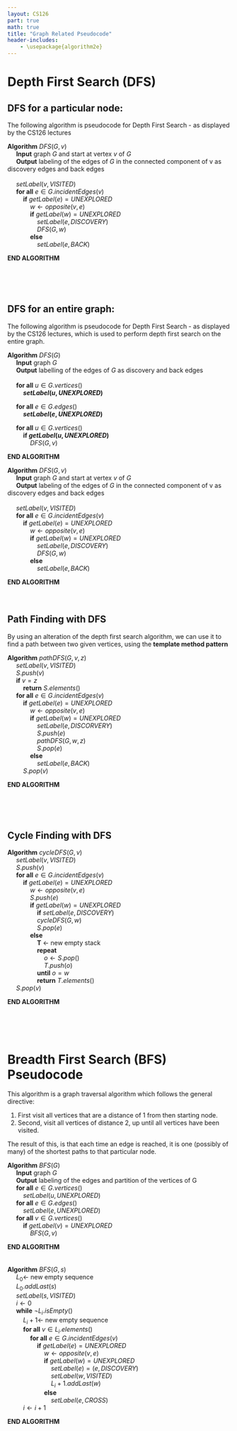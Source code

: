 ```yaml
--- 
layout: CS126
part: true
math: true
title: "Graph Related Pseudocode"
header-includes:
    - \usepackage{algorithm2e}
---
```



# Depth First Search (DFS)
## DFS for a particular node: <br>

The following algorithm is pseudocode for Depth First Search - as displayed by the CS126 lectures

**Algorithm** $DFS(G, v)$ <br>
&nbsp;&nbsp;&nbsp;&nbsp; **Input**  graph $G$ and start at vertex $v$ of $G$<br>
&nbsp;&nbsp;&nbsp;&nbsp; **Output** labeling of the edges of $G$ in the connected component of v as discovery edges and back edges 
<br>
<br>
&nbsp;&nbsp;&nbsp;&nbsp; 
$setLabel(v, VISITED)$ <br>
&nbsp;&nbsp;&nbsp;&nbsp; 
**for all** $e \in G.incidentEdges(v)$ <br>
&nbsp;&nbsp;&nbsp;&nbsp;&nbsp;&nbsp;&nbsp;&nbsp; 
**if** $getLabel(e) = UNEXPLORED$ <br>
&nbsp;&nbsp;&nbsp;&nbsp;&nbsp;&nbsp;&nbsp;&nbsp;&nbsp;&nbsp;&nbsp;&nbsp;
$w \leftarrow opposite(v,e)$ <br>
&nbsp;&nbsp;&nbsp;&nbsp;&nbsp;&nbsp;&nbsp;&nbsp;&nbsp;&nbsp;&nbsp;&nbsp;
**if** $getLabel(w) = UNEXPLORED$ <br>
&nbsp;&nbsp;&nbsp;&nbsp;&nbsp;&nbsp;&nbsp;&nbsp;&nbsp;&nbsp;&nbsp;&nbsp;&nbsp;&nbsp;&nbsp;&nbsp;
$setLabel(e, DISCOVERY)$ <br>
&nbsp;&nbsp;&nbsp;&nbsp;&nbsp;&nbsp;&nbsp;&nbsp;&nbsp;&nbsp;&nbsp;&nbsp;&nbsp;&nbsp;&nbsp;&nbsp;
$DFS(G, w)$ <br>
&nbsp;&nbsp;&nbsp;&nbsp;&nbsp;&nbsp;&nbsp;&nbsp;&nbsp;&nbsp;&nbsp;&nbsp;
**else** <br>
&nbsp;&nbsp;&nbsp;&nbsp;&nbsp;&nbsp;&nbsp;&nbsp;&nbsp;&nbsp;&nbsp;&nbsp;&nbsp;&nbsp;&nbsp;&nbsp;
$setLabel(e,BACK)$ <br>

**END ALGORITHM**

<br>
<br><br>

## DFS for an entire graph: 
The following algorithm is pseudocode for Depth First Search - as displayed by the CS126 lectures, which is used to perform depth first search on the entire graph.
  
**Algorithm** $DFS(G)$ <br>
&nbsp;&nbsp;&nbsp;&nbsp; **Input**  graph $G$ <br>
&nbsp;&nbsp;&nbsp;&nbsp; **Output** labelling of the edges of $G$ as discovery and back edges
<br>
<br>
&nbsp;&nbsp;&nbsp;&nbsp; **for all** $u \in G.vertices()$ <br>
&nbsp;&nbsp;&nbsp;&nbsp;&nbsp;&nbsp;&nbsp;&nbsp; **$setLabel(u, UNEXPLORED)$** <br>

&nbsp;&nbsp;&nbsp;&nbsp; **for all** $e \in G.edges()$ <br>
&nbsp;&nbsp;&nbsp;&nbsp;&nbsp;&nbsp;&nbsp;&nbsp; **$setLabel(e, UNEXPLORED)$** <br>

&nbsp;&nbsp;&nbsp;&nbsp; **for all** $u \in G.vertices()$ <br>
&nbsp;&nbsp;&nbsp;&nbsp;&nbsp;&nbsp;&nbsp;&nbsp; **if $getLabel(u, UNEXPLORED)$** <br>
&nbsp;&nbsp;&nbsp;&nbsp;&nbsp;&nbsp;&nbsp;&nbsp;&nbsp;&nbsp;&nbsp;&nbsp; $DFS(G, v)$ <br>

**END ALGORITHM**
<br>

**Algorithm** $DFS(G, v)$ <br>
&nbsp;&nbsp;&nbsp;&nbsp; **Input**  graph $G$ and start at vertex $v$ of $G$<br>
&nbsp;&nbsp;&nbsp;&nbsp; **Output** labeling of the edges of $G$ in the connected component of v as discovery edges and back edges 
<br>
<br>
&nbsp;&nbsp;&nbsp;&nbsp; 
$setLabel(v, VISITED)$ <br>
&nbsp;&nbsp;&nbsp;&nbsp; 
**for all** $e \in G.incidentEdges(v)$ <br>
&nbsp;&nbsp;&nbsp;&nbsp;&nbsp;&nbsp;&nbsp;&nbsp; 
**if** $getLabel(e) = UNEXPLORED$ <br>
&nbsp;&nbsp;&nbsp;&nbsp;&nbsp;&nbsp;&nbsp;&nbsp;&nbsp;&nbsp;&nbsp;&nbsp;
$w \leftarrow opposite(v,e)$ <br>
&nbsp;&nbsp;&nbsp;&nbsp;&nbsp;&nbsp;&nbsp;&nbsp;&nbsp;&nbsp;&nbsp;&nbsp;
**if** $getLabel(w) = UNEXPLORED$ <br>
&nbsp;&nbsp;&nbsp;&nbsp;&nbsp;&nbsp;&nbsp;&nbsp;&nbsp;&nbsp;&nbsp;&nbsp;&nbsp;&nbsp;&nbsp;&nbsp;
$setLabel(e, DISCOVERY)$ <br>
&nbsp;&nbsp;&nbsp;&nbsp;&nbsp;&nbsp;&nbsp;&nbsp;&nbsp;&nbsp;&nbsp;&nbsp;&nbsp;&nbsp;&nbsp;&nbsp;
$DFS(G, w)$ <br>
&nbsp;&nbsp;&nbsp;&nbsp;&nbsp;&nbsp;&nbsp;&nbsp;&nbsp;&nbsp;&nbsp;&nbsp;
**else** <br>
&nbsp;&nbsp;&nbsp;&nbsp;&nbsp;&nbsp;&nbsp;&nbsp;&nbsp;&nbsp;&nbsp;&nbsp;&nbsp;&nbsp;&nbsp;&nbsp;
$setLabel(e,BACK)$ <br>

**END ALGORITHM**
<br><br><br>

## Path Finding with DFS
By using an alteration of the depth first search algorithm, we can use it to find a path between two given vertices, using the **template method pattern**

**Algorithm**
$pathDFS(G,v,z)$ <br>
&nbsp;&nbsp;&nbsp;&nbsp;
$setLabel(v, VISITED)$ <br>
&nbsp;&nbsp;&nbsp;&nbsp;
$S.push(v)$<br>
&nbsp;&nbsp;&nbsp;&nbsp;
**if** $v=z$<br>
&nbsp;&nbsp;&nbsp;&nbsp;&nbsp;&nbsp;&nbsp;&nbsp;
**return** $S.elements()$ <br>
&nbsp;&nbsp;&nbsp;&nbsp;
**for all** $e \in G.incidentEdges(v)$<br>
&nbsp;&nbsp;&nbsp;&nbsp;&nbsp;&nbsp;&nbsp;&nbsp;
**if** $getLabel(e) = UNEXPLORED$ <br>
&nbsp;&nbsp;&nbsp;&nbsp;&nbsp;&nbsp;&nbsp;&nbsp;&nbsp;&nbsp;&nbsp;&nbsp;
$w \leftarrow opposite(v,e)$ <br>
&nbsp;&nbsp;&nbsp;&nbsp;&nbsp;&nbsp;&nbsp;&nbsp;&nbsp;&nbsp;&nbsp;&nbsp;
**if** $getLabel(w) = UNEXPLORED$ <br>
&nbsp;&nbsp;&nbsp;&nbsp;&nbsp;&nbsp;&nbsp;&nbsp;&nbsp;&nbsp;&nbsp;&nbsp;&nbsp;&nbsp;&nbsp;&nbsp;
$setLabel(e,DISCORVERY)$ <br>
&nbsp;&nbsp;&nbsp;&nbsp;&nbsp;&nbsp;&nbsp;&nbsp;&nbsp;&nbsp;&nbsp;&nbsp;&nbsp;&nbsp;&nbsp;&nbsp;
$S.push(e)$<br>
&nbsp;&nbsp;&nbsp;&nbsp;&nbsp;&nbsp;&nbsp;&nbsp;&nbsp;&nbsp;&nbsp;&nbsp;&nbsp;&nbsp;&nbsp;&nbsp;
$pathDFS(G,w,z)$<br>
&nbsp;&nbsp;&nbsp;&nbsp;&nbsp;&nbsp;&nbsp;&nbsp;&nbsp;&nbsp;&nbsp;&nbsp;&nbsp;&nbsp;&nbsp;&nbsp;
$S.pop(e)$<br>
&nbsp;&nbsp;&nbsp;&nbsp;&nbsp;&nbsp;&nbsp;&nbsp;&nbsp;&nbsp;&nbsp;&nbsp;
**else**<br>
&nbsp;&nbsp;&nbsp;&nbsp;&nbsp;&nbsp;&nbsp;&nbsp;&nbsp;&nbsp;&nbsp;&nbsp;&nbsp;&nbsp;&nbsp;&nbsp;
$setLabel(e, BACK)$<br>
&nbsp;&nbsp;&nbsp;&nbsp;&nbsp;&nbsp;&nbsp;&nbsp;
$S.pop(v)$<br>

**END ALGORITHM**

<br><br><br>

## Cycle Finding with DFS

**Algorithm** $cycleDFS(G,v)$<br>
&nbsp;&nbsp;&nbsp;&nbsp;
$setLabel(v,VISITED)$ <br>
&nbsp;&nbsp;&nbsp;&nbsp;
$S.push(v)$ <br>
&nbsp;&nbsp;&nbsp;&nbsp;
**for all** $e \in G.incidentEdges(v)$<br>
&nbsp;&nbsp;&nbsp;&nbsp;&nbsp;&nbsp;&nbsp;&nbsp;
**if** $getLabel(e) = UNEXPLORED$<br>
&nbsp;&nbsp;&nbsp;&nbsp;&nbsp;&nbsp;&nbsp;&nbsp;&nbsp;&nbsp;&nbsp;&nbsp;
$w \leftarrow opposite(v,e)$<br>
&nbsp;&nbsp;&nbsp;&nbsp;&nbsp;&nbsp;&nbsp;&nbsp;&nbsp;&nbsp;&nbsp;&nbsp;
$S.push(e)$ <br>
&nbsp;&nbsp;&nbsp;&nbsp;&nbsp;&nbsp;&nbsp;&nbsp;&nbsp;&nbsp;&nbsp;&nbsp;
**if** $getLabel(w)= UNEXPLORED$ <br>
&nbsp;&nbsp;&nbsp;&nbsp;&nbsp;&nbsp;&nbsp;&nbsp;&nbsp;&nbsp;&nbsp;&nbsp;&nbsp;&nbsp;&nbsp;&nbsp;
**if** $setLabel(e,DISCOVERY)$ <br>
&nbsp;&nbsp;&nbsp;&nbsp;&nbsp;&nbsp;&nbsp;&nbsp;&nbsp;&nbsp;&nbsp;&nbsp;&nbsp;&nbsp;&nbsp;&nbsp;
$cycleDFS(G,w)$ <br>
&nbsp;&nbsp;&nbsp;&nbsp;&nbsp;&nbsp;&nbsp;&nbsp;&nbsp;&nbsp;&nbsp;&nbsp;&nbsp;&nbsp;&nbsp;&nbsp;
$S.pop(e)$<br>
&nbsp;&nbsp;&nbsp;&nbsp;&nbsp;&nbsp;&nbsp;&nbsp;&nbsp;&nbsp;&nbsp;&nbsp;
**else** <br>
&nbsp;&nbsp;&nbsp;&nbsp;&nbsp;&nbsp;&nbsp;&nbsp;&nbsp;&nbsp;&nbsp;&nbsp;&nbsp;&nbsp;&nbsp;&nbsp;
**T** $\leftarrow$ new empty stack <br>
&nbsp;&nbsp;&nbsp;&nbsp;&nbsp;&nbsp;&nbsp;&nbsp;&nbsp;&nbsp;&nbsp;&nbsp;&nbsp;&nbsp;&nbsp;&nbsp;
**repeat**<br>
&nbsp;&nbsp;&nbsp;&nbsp;&nbsp;&nbsp;&nbsp;&nbsp;&nbsp;&nbsp;&nbsp;&nbsp;&nbsp;&nbsp;&nbsp;&nbsp;&nbsp;&nbsp;&nbsp;&nbsp;
$o \leftarrow S.pop()$ <br>
&nbsp;&nbsp;&nbsp;&nbsp;&nbsp;&nbsp;&nbsp;&nbsp;&nbsp;&nbsp;&nbsp;&nbsp;&nbsp;&nbsp;&nbsp;&nbsp;&nbsp;&nbsp;&nbsp;&nbsp;
$T.push(o)$ <br>
&nbsp;&nbsp;&nbsp;&nbsp;&nbsp;&nbsp;&nbsp;&nbsp;&nbsp;&nbsp;&nbsp;&nbsp;&nbsp;&nbsp;&nbsp;&nbsp;
**until** $o=w$<br>
&nbsp;&nbsp;&nbsp;&nbsp;&nbsp;&nbsp;&nbsp;&nbsp;&nbsp;&nbsp;&nbsp;&nbsp;&nbsp;&nbsp;&nbsp;&nbsp;
**return** $T.elements()$ <br>
&nbsp;&nbsp;&nbsp;&nbsp;
$S.pop(v)$<br>

**END ALGORITHM**

<br><br><br>

# Breadth First Search (BFS) Pseudocode
This algorithm is a graph traversal algorithm which follows the general directive: <br>

1. First visit all vertices that are a distance of 1 from then starting node.
2. Second, visit all vertices of distance 2, up until all vertices have been visited.

The result of this, is that each time an edge is reached, it is one (possibly of many) of the shortest paths to that particular node. 



**Algorithm** $BFS(G)$ <br>
&nbsp;&nbsp;&nbsp;&nbsp; 
**Input** graph $G$ <br>
&nbsp;&nbsp;&nbsp;&nbsp;
**Output** labeling of the edges and partition of the vertices of G<br>
&nbsp;&nbsp;&nbsp;&nbsp;
**for all** $e \in G.vertices()$ <br>
&nbsp;&nbsp;&nbsp;&nbsp;&nbsp;&nbsp;&nbsp;&nbsp;
$setLabel(u, UNEXPLORED)$ <br>
&nbsp;&nbsp;&nbsp;&nbsp;
**for all** $e \in G.edges()$ <br>
&nbsp;&nbsp;&nbsp;&nbsp;&nbsp;&nbsp;&nbsp;&nbsp;
$setLabel(e, UNEXPLORED)$ <br>
&nbsp;&nbsp;&nbsp;&nbsp;
**for all** $v \in G.vertices()$<br>
&nbsp;&nbsp;&nbsp;&nbsp;&nbsp;&nbsp;&nbsp;&nbsp;
**if** $getLabel(v) = UNEXPLORED$ <br>
&nbsp;&nbsp;&nbsp;&nbsp;&nbsp;&nbsp;&nbsp;&nbsp;&nbsp;&nbsp;&nbsp;&nbsp;
$BFS(G,v)$
<br>

**END ALGORITHM**
<br><br><br>
**Algorithm** $BFS(G, s)$ <br>
&nbsp;&nbsp;&nbsp;&nbsp;
$L_0 \leftarrow$ new empty sequence <br>
&nbsp;&nbsp;&nbsp;&nbsp;
$L_0 .addLast(s)$  <br>
&nbsp;&nbsp;&nbsp;&nbsp;
$setLabel(s, VISITED)$ <br>
&nbsp;&nbsp;&nbsp;&nbsp;
$i \leftarrow 0$ <br>
&nbsp;&nbsp;&nbsp;&nbsp;
**while** $¬L_i .isEmpty()$ <br>
&nbsp;&nbsp;&nbsp;&nbsp;&nbsp;&nbsp;&nbsp;&nbsp;
$L_i+1 \leftarrow$ new empty sequence <br>
&nbsp;&nbsp;&nbsp;&nbsp;&nbsp;&nbsp;&nbsp;&nbsp;
**for all** $v\in L_i .elements()$ <br>
&nbsp;&nbsp;&nbsp;&nbsp;&nbsp;&nbsp;&nbsp;&nbsp;&nbsp;&nbsp;&nbsp;&nbsp;
**for all** $e \in G.incidentEdges(v)$ <br>
&nbsp;&nbsp;&nbsp;&nbsp;&nbsp;&nbsp;&nbsp;&nbsp;&nbsp;&nbsp;&nbsp;&nbsp;&nbsp;&nbsp;&nbsp;&nbsp;
**if** $getLabel(e) = UNEXPLORED$ <br>
&nbsp;&nbsp;&nbsp;&nbsp;&nbsp;&nbsp;&nbsp;&nbsp;&nbsp;&nbsp;&nbsp;&nbsp;&nbsp;&nbsp;&nbsp;&nbsp;&nbsp;&nbsp;&nbsp;&nbsp;
$w \leftarrow opposite(v,e)$ <br>
&nbsp;&nbsp;&nbsp;&nbsp;&nbsp;&nbsp;&nbsp;&nbsp;&nbsp;&nbsp;&nbsp;&nbsp;&nbsp;&nbsp;&nbsp;&nbsp;&nbsp;&nbsp;&nbsp;&nbsp;
**if** $getLabel(w) = UNEXPLORED$ <br>
&nbsp;&nbsp;&nbsp;&nbsp;&nbsp;&nbsp;&nbsp;&nbsp;&nbsp;&nbsp;&nbsp;&nbsp;&nbsp;&nbsp;&nbsp;&nbsp;&nbsp;&nbsp;&nbsp;&nbsp;&nbsp;&nbsp;&nbsp;&nbsp;
$setLabel(e) = (e, DISCOVERY)$ <br>
&nbsp;&nbsp;&nbsp;&nbsp;&nbsp;&nbsp;&nbsp;&nbsp;&nbsp;&nbsp;&nbsp;&nbsp;&nbsp;&nbsp;&nbsp;&nbsp;&nbsp;&nbsp;&nbsp;&nbsp;&nbsp;&nbsp;&nbsp;&nbsp;
$setLabel(w,VISITED)$ <br>
&nbsp;&nbsp;&nbsp;&nbsp;&nbsp;&nbsp;&nbsp;&nbsp;&nbsp;&nbsp;&nbsp;&nbsp;&nbsp;&nbsp;&nbsp;&nbsp;&nbsp;&nbsp;&nbsp;&nbsp;&nbsp;&nbsp;&nbsp;&nbsp;
$L_i+1 .addLast(w)$ <br>
&nbsp;&nbsp;&nbsp;&nbsp;&nbsp;&nbsp;&nbsp;&nbsp;&nbsp;&nbsp;&nbsp;&nbsp;&nbsp;&nbsp;&nbsp;&nbsp;&nbsp;&nbsp;&nbsp;&nbsp;
**else** <br>
&nbsp;&nbsp;&nbsp;&nbsp;&nbsp;&nbsp;&nbsp;&nbsp;&nbsp;&nbsp;&nbsp;&nbsp;&nbsp;&nbsp;&nbsp;&nbsp;&nbsp;&nbsp;&nbsp;&nbsp;&nbsp;&nbsp;&nbsp;&nbsp;
$setLabel(e,CROSS)$ <br>
&nbsp;&nbsp;&nbsp;&nbsp;&nbsp;&nbsp;&nbsp;&nbsp;
$i \leftarrow i + 1$
<br>

**END ALGORITHM**

